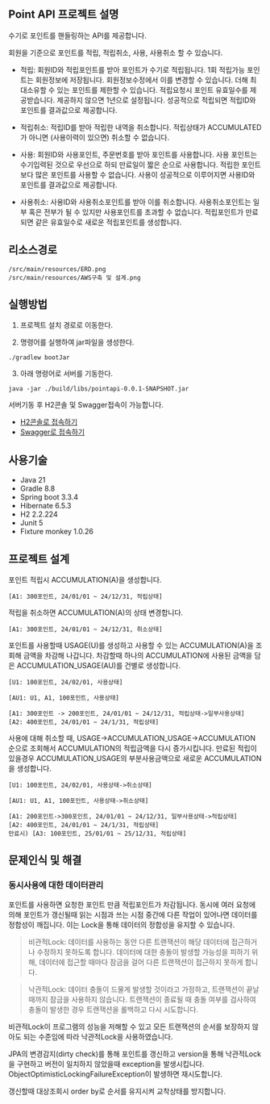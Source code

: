 ## Point API 프로젝트 설명

수기로 포인트를 핸들링하는 API를 제공합니다.

회원을 기준으로 포인트를 적립, 적립취소, 사용, 사용취소 할 수 있습니다.

* 적립: 회원ID와 적립포인트를 받아 포인트가 수기로 적립됩니다.
 1회 적립가능 포인트는 회원정보에 저장됩니다. 회원정보수정에서 이를 변경할 수 있습니다.
 더해 최대소유할 수 있는 포인트를 제한할 수 있습니다.
 적립요청시 포인트 유효일수를 제공받습니다. 제공하지 않으면 1년으로 설정됩니다.
 성공적으로 적립되면 적립ID와 포인트를 결과값으로 제공합니다.


* 적립취소: 적립ID를 받아 적립한 내역을 취소합니다.
 적립상태가 ACCUMULATED가 아니면 (사용이력이 있으면) 취소할 수 없습니다.


* 사용: 회원ID와 사용포인트, 주문번호를 받아 포인트를 사용합니다.
 사용 포인트는 수기입력된 것으로 우선으로 하되 만료일이 짧은 순으로 사용합니다.
 적립한 포인트보다 많은 포인트를 사용할 수 없습니다.
 사용이 성공적으로 이루어지면 사용ID와 포인트를 결과값으로 제공합니다.


* 사용취소: 사용ID와 사용취소포인트를 받아 이를 취소합니다.
 사용취소포인트는 일부 혹은 전부가 될 수 있지만 사용포인트를 초과할 수 없습니다.
 적립포인트가 만료되면 같은 유효일수로 새로운 적립포인트를 생성합니다.

## 리소스경로
```
/src/main/resources/ERD.png
/src/main/resources/AWS구축 및 설계.png
```

## 실행방법

1. 프로젝트 설치 경로로 이동한다.

2. 명령어를 실행하여 jar파일을 생성한다.

```shell
./gradlew bootJar
```

3. 아래 명령어로 서버를 기동한다.

```shell
java -jar ./build/libs/pointapi-0.0.1-SNAPSHOT.jar
```
서버기동 후 H2콘솔 및 Swagger접속이 가능합니다.
* [H2콘솔로 접속하기](http://localhost:8080/h2-console)
* [Swagger로 접속하기](http://localhost:8080/api-test)

## 사용기술

* Java 21
* Gradle 8.8
* Spring boot 3.3.4
* Hibernate 6.5.3
* H2 2.2.224
* Junit 5
* Fixture monkey 1.0.26
  <br/>

## 프로젝트 설계
포인트 적립시 ACCUMULATION(A)을 생성합니다. 
```
[A1: 300포인트, 24/01/01 ~ 24/12/31, 적립상태]
```

적립을 취소하면 ACCUMULATION(A)의 상태 변경합니다.
```
[A1: 300포인트, 24/01/01 ~ 24/12/31, 취소상태]
```

포인트를 사용할때 USAGE(U)를 생성하고 사용할 수 있는 ACCUMULATION(A)을 조회해 금액을 차감해 나갑니다.
 차감할때 하나의 ACCUMULATION에 사용된 금액을 담은 ACCUMULATION_USAGE(AU)를 건별로 생성합니다.
```
[U1: 100포인트, 24/02/01, 사용상태]

[AU1: U1, A1, 100포인트, 사용상태]

[A1: 300포인트 -> 200포인트, 24/01/01 ~ 24/12/31, 적립상태->일부사용상태]
[A2: 400포인트, 24/01/01 ~ 24/1/31, 적립상태]
```

사용에 대해 취소할 때, USAGE->ACCUMULATION_USAGE->ACCUMULATION 순으로 조회해서 ACCUMULATION의 
 적립금액을 다시 증가시킵니다. 만료된 적립이 있을경우 ACCUMULATION_USAGE의 부분사용금액으로 새로운 ACCUMULATION을 
 생성합니다.
```
[U1: 100포인트, 24/02/01, 사용상태->취소상태]

[AU1: U1, A1, 100포인트, 사용상태->취소상태]

[A1: 200포인트->300포인트, 24/01/01 ~ 24/12/31, 일부사용상태->적립상태]
[A2: 400포인트, 24/01/01 ~ 24/1/31, 적립상태]
만료시) [A3: 100포인트, 25/01/01 ~ 25/12/31, 적립상태]
```

## 문제인식 및 해결

### 동시사용에 대한 데이터관리
포인트를 사용하면 요청한 포인트 만큼 적립포인트가 차감됩니다.
동시에 여러 요청에 의해 포인트가 갱신될때 읽는 시점과 쓰는 시점 중간에 다른 작업이 있어나면 데이터를 정합성이 깨집니다.
이는 Lock을 통해 데이터의 정합성을 유지할 수 있습니다.

> 비관적Lock: 데이터를 사용하는 동안 다른 트랜잭션이 해당 데이터에 접근하거나 수정하지 못하도록 합니다. 데이터에 대한 충돌이 발생할 가능성을 피하기 위해, 데이터에 접근할 때마다 잠금을 걸어 다른 트랜잭션이 접근하지 못하게 합니다.

> 낙관적Lock: 데이터 충돌이 드물게 발생할 것이라고 가정하고, 트랜잭션이 끝날 때까지 잠금을 사용하지 않습니다. 트랜잭션이 종료될 때 충돌 여부를 검사하여 충돌이 발생한 경우 트랜잭션을 롤백하고 다시 시도합니다.

비관적Lock이 프로그램의 성능을 저해할 수 있고 모든 트랜잭션의 순서를 보장하지 않아도 되는 수준임에 따라 낙관적Lock을 사용하였습니다.

JPA의 변경감지(dirty check)를 통해 포인트를 갱신하고
version을 통해 낙관적Lock을 구현하고 버전이 일치하지 않았을때 exception을 발생시킵니다.
ObjectOptimisticLockingFailureException이 발생하면 재시도합니다.

갱신할때 대상조회시 order by로 순서를 유지시켜 교착상태를 방지합니다.

